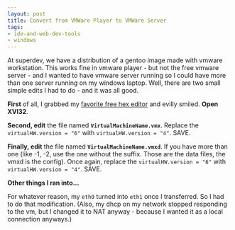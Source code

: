 ```yaml
---
layout: post
title: Convert from VMWare Player to VMWare Server
tags:
- ide-and-web-dev-tools
- windows
---
```

At superdev, we have a distribution of a gentoo image made with vmware workstation.  This works fine in vmware player - but not the free vmware server - and I wanted to have vmware server running so I could have more than one server running on my windows laptop.  Well, there are two small simple edits I had to do - and it was all good.

**First** of all, I grabbed my [favorite free hex editor](http://www.chmaas.handshake.de/delphi/freeware/xvi32/xvi32.htm) and evilly smiled.  **Open XVI32**.

**Second, edit** the file named **`VirtualMachineName.vmx`**.  Replace the `virtualHW.version = "6"` with `virtualHW.version = "4"`.  SAVE.

**Finally, edit** the file named **`VirtualMachineName.vmxd`**.  If you have more than one (like -1, -2, use the one without the suffix.  Those are the data files, the vmxd is the config).  Once again, replace the `virtualHW.version = "6"` with `virtualHW.version = "4"`.  SAVE.

**Other things I ran into...**

For whatever reason, my `eth0` turned into `eth1` once I transferred.  So I had to do that modification.  (Also, my dhcp on my network stopped responding to the vm, but I changed it to NAT anyway - because I wanted it as a local connection anyways.)
